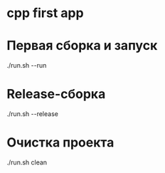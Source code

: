 # cpp first app

# Первая сборка и запуск
./run.sh --run

# Release-сборка
./run.sh --release

# Очистка проекта
./run.sh clean

